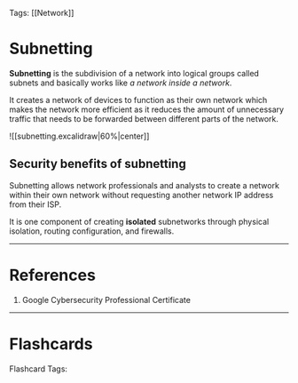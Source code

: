 Tags: [[Network]]
# Subnetting

**Subnetting** is the subdivision of a network into logical groups called subnets and basically works like *a network inside a network*.

It creates a network of devices to function as their own network which makes the network more efficient as it reduces the amount of unnecessary traffic that needs to be forwarded between different parts of the network.

![[subnetting.excalidraw|60%|center]]

## Security benefits of subnetting

Subnetting allows network professionals and analysts to create a network within their own network without requesting another network IP address from their ISP.

It is one component of creating **isolated** subnetworks through physical isolation, routing configuration, and firewalls.

---
# References

1. Google Cybersecurity Professional Certificate

---
# Flashcards

Flashcard Tags: 